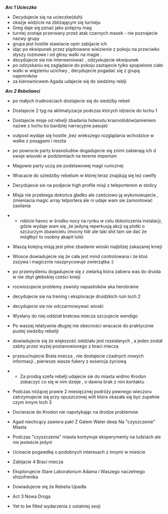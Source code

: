  ***Arc 1 Ucieczka***

- Decydujecie się na ucieczke(duh)
- okazje widzicie na zbliżającym się turnieju
- Greg daje się pznać jako potęzny mag
- turniej zostaje przerwany przeż atak czarnych masek - nie poznajecie nazwy grupy
- grupa jest hostile stawiacie opór zabijacie ich
- idąc po ekwipunek przez plądrowane wieizienie z pokoju na przeciwko słyszy rozmowe i od głosy walki na magie .
- decydujecie sie nie interweniować , odzyskujecie ekwipunek
- po odzyskaniu eq zaglądacie do pokoju zastajecie tylko spopielone ciało
- walki w więzieniu ucichwy , decydujecie pogadać się z grupą najemników
- za kierownicwem Agada udajecie się do siedzimy reblji

 ***Arc 2 Rebelianci***

- po małych trudnościach dostajecie się do siedziby rebeli
- Dostajecie 2 tyg na aklimatyzacje podczas których idziecie do lochu 1
- Dostajecie misje od rebelji zbadania hideoutu krasnolódów(amieniem nazwe z lochu bo bardziej narracyjnie pasuje)
- outpost wydaje się hostile ,bez wiekszego rozglądania wchodzice w walke z posągami i reszta
- po powrocie party krasnoludów dogadujecie się znimi zabierają ich d swoje wiooski w podziemiach na terenie imperium
- Magowie party uczą sie podstawowej magii runicznej
- Wracacie do sziedziby rebelium w której teraz znajdują się też cwelfy
- Decydujecie sie na podjecie high profile misji z teleporterem w stolicy
- Misja nie przebiega dokońca gładko ale cześciowo ją wykonowujecie , zmieniacia magic array telportera ale ni udaje wam sie zamontować zasilania
- - robicie havoc w środku nocy na rynku w celu dokończenia instalacji, gdzie wydaje wam się ,że jedyną reperkusją akcji są plotki o szczurzym zbawicielu (mocny tldr ale taki shit tam sie dać że mógłbyć to osobny akapit lule)
- Waszą kolejną misją jest pilne zbadanie wioski niajbliżej zakazanej knieji
- Wiosce dowiadujecie się że cała jest mind controlowana i że ktoś zszywa i magicznie naszprycowuje zwierzątka :)
- po przemyśleniu dogadujecie się z zielarką która zabiera was do druida w nie zbyt głebokiej cześci knieji
- rozwiozujecie problemy zawisty napastników aka herobraine
- decydujecie sie na trening i eksploracje druidzkich ruin loch 2
- decydujecie sie nie odczarmowywać wioski
- Wysłany do niej oddział bratcwa miecza szczujecie wendigo
- Po waszej relatywnie długiej nie obecności wracacie do praktycznie pustej siedziby rebeliji
- dowiadujecie się że większość oddziału jest rozesłanych , a jeden został zabity przez wyżej postanowionego z braci miecza
- przesuchujecie Brata miecza , nie dostajecie cżadnych nowych informacji , pierwsze wasze fukery z essencja życiową
- - Za prośbą szefa rebelji udajecie sie do miasta widmo Krodon zobaczyć co się w nim dzieje , o dawna brak z nim kontaktu
- Podczas nóżącej prawie 2 miesięcznej podróży pewnego wieczoru zatrzymujecie się przy opuszczonej willi która okazała się być zupełnie czym innym loch 3
- Docieracie do Krodon nie napotykając na drodze problemów
- Agad niechcący zawiera pakt Z Galem Water deep Na "czyszczenie" Miasta
- Podczas "czyszczenia" miasta kontynuje eksperymenty na ludziach ale nie jesteście jedyni
- Ucinacie pogawdkę o podobnych interesach z innymi w mieście
- Zabijacie 4 Braci miecza
- Eksplorujecie Stare Laboratorium Adama i Waszego naczelnego shizofrenika
- Dowiadujecie się że Rebelia Upadła

- Act 3 Nowa Droga
    
- Yet to be filled wydarzenia z ostatniej sesji